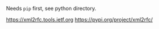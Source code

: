 Needs `pip` first, see python directory.

https://xml2rfc.tools.ietf.org
https://pypi.org/project/xml2rfc/
